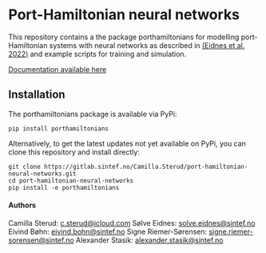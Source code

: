 # Port-Hamiltonian neural networks

This repository contains a the package porthamiltonians for modelling port-Hamiltonian systems with neural networks as described in [(Eidnes et al. 2022)](https://arxiv.org/pdf/2206.02660.pdf) and example scripts for training and simulation.

[Documentation available here](https://port-hamiltonian-neural-networks.readthedocs.io/en/latest/)

## Installation

The porthamiltonians package is available via PyPi:

```
pip install porthamiltonians
```


Alternatively, to get the latest updates not yet available on PyPi, you can clone this repository and install directly:

```
git clone https://gitlab.sintef.no/Camilla.Sterud/port-hamiltonian-neural-networks.git
cd port-hamiltonian-neural-networks
pip install -e porthamiltonians
```


#### Authors
Camilla Sterud: c.sterud@icloud.com
Sølve Eidnes: solve.eidnes@sintef.no
Eivind Bøhn: eivind.bohn@sintef.no
Signe Riemer-Sørensen: signe.riemer-sorensen@sintef.no
Alexander Stasik: alexander.stasik@sintef.no
